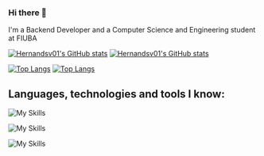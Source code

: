 ### Hi there 👋

<!--Description-->
I'm a Backend Developer and a Computer Science and Engineering student at FIUBA

<!--GitHub stats-->
[![Hernandsv01's GitHub stats](https://github-readme-stats.vercel.app/api?username=hernandsv01&show_icons=true&theme=github_dark#gh-dark-mode-only)](https://github.com/anuraghazra/github-readme-stats#gh-dark-mode-only)
[![Hernandsv01's GitHub stats](https://github-readme-stats.vercel.app/api?username=hernandsv01&show_icons=true&theme=vue#gh-light-mode-only)](https://github.com/anuraghazra/github-readme-stats#gh-light-mode-only)

<!--Most used languages chart-->
[![Top Langs](https://github-readme-stats.vercel.app/api/top-langs/?username=Hernandsv01&theme=github_dark#gh-dark-mode-only)](https://github.com/anuraghazra/github-readme-stats#gh-dark-mode-only)
[![Top Langs](https://github-readme-stats.vercel.app/api/top-langs/?username=Hernandsv01&theme=vue#gh-light-mode-only)](https://github.com/anuraghazra/github-readme-stats#gh-light-mode-only)

## Languages, technologies and tools I know:
<!--Languages-->
![My Skills](https://skillicons.dev/icons?i=java,go,mysql,mongodb,js,html,css,c)
<!--Technologies-->
![My Skills](https://skillicons.dev/icons?i=spring,maven,hibernate,react,selenium,jest)
<!--Tools-->
![My Skills](https://skillicons.dev/icons?i=git,github,docker,idea,vscode,postman)

<!--Eventually add custom pinned repos here-->
